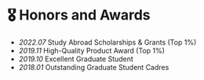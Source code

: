 # 🎖 Honors and Awards
- *2022.07* Study Abroad Scholarships & Grants (Top 1%)
- *2019.11* High-Quality Product Award (Top 1%)
- *2019.10* Excellent Graduate Student
- *2018.01* Outstanding Graduate Student Cadres

